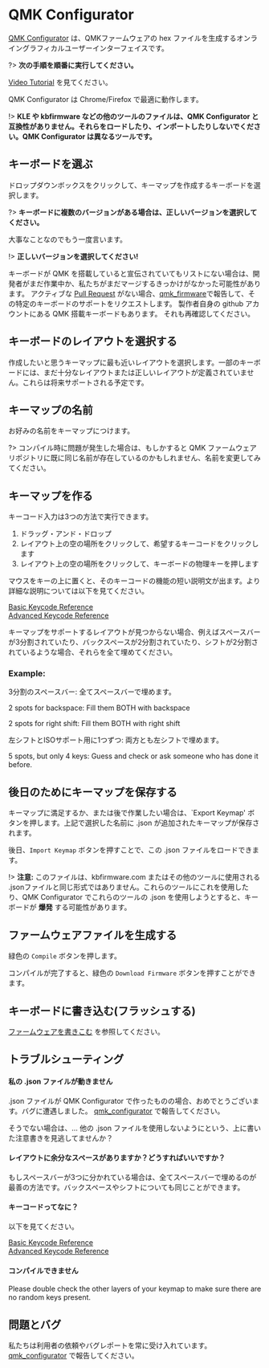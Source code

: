 # QMK Configurator

<!---
  original document: ed0575fc8:docs/newbs_building_firmware_configurator.md
newbs_flashing.md
  $ git show ed0575fc8:docs/newbs_building_firmware_configurator.md
-->

[QMK Configurator](https://config.qmk.fm) は、QMKファームウェアの hex ファイルを生成するオンライングラフィカルユーザーインターフェイスです。

?> **次の手順を順番に実行してください。**

[Video Tutorial](https://youtu.be/tx54jkRC9ZY) を見てください。

QMK Configurator は Chrome/Firefox で最適に動作します。

!> **KLE や kbfirmware などの他のツールのファイルは、QMK Configurator と互換性がありません。それらをロードしたり、インポートしたりしないでください。QMK Configurator は異なるツールです。**

## キーボードを選ぶ

ドロップダウンボックスをクリックして、キーマップを作成するキーボードを選択します。

?> **キーボードに複数のバージョンがある場合は、正しいバージョンを選択してください。**

大事なことなのでもう一度言います。

!> **正しいバージョンを選択してください!**

キーボードが QMK を搭載していると宣伝されていてもリストにない場合は、開発者がまだ作業中か、私たちがまだマージするきっかけがなかった可能性があります。
アクティブな [Pull Request](https://github.com/qmk/qmk_firmware/pulls?q=is%3Aopen+is%3Apr+label%3Akeyboard) がない場合、[qmk_firmware](https://github.com/qmk/qmk_firmware/issues)で報告して、その特定のキーボードのサポートをリクエストします。
製作者自身の github アカウントにある QMK 搭載キーボードもあります。
それも再確認してください。

## キーボードのレイアウトを選択する

作成したいと思うキーマップに最も近いレイアウトを選択します。一部のキーボードには、まだ十分なレイアウトまたは正しいレイアウトが定義されていません。これらは将来サポートされる予定です。

## キーマップの名前

お好みの名前をキーマップにつけます。

?> コンパイル時に問題が発生した場合は、もしかすると QMK ファームウェアリポジトリに既に同じ名前が存在しているのかもしれません、名前を変更してみてください。

## キーマップを作る

キーコード入力は3つの方法で実行できます。  
1. ドラッグ・アンド・ドロップ
2. レイアウト上の空の場所をクリックして、希望するキーコードをクリックします
3. レイアウト上の空の場所をクリックして、キーボードの物理キーを押します

マウスをキーの上に置くと、そのキーコードの機能の短い説明文が出ます。より詳細な説明については以下を見てください。

[Basic Keycode Reference](https://docs.qmk.fm/#/keycodes_basic)    
[Advanced Keycode Reference](https://docs.qmk.fm/#/feature_advanced_keycodes)    

キーマップをサポートするレイアウトが見つからない場合、例えばスペースバーが3分割されていたり、バックスペースが2分割されていたり、シフトが2分割されているような場合、それらを全て埋めてください。

### Example:

3分割のスペースバー: 全てスペースバーで埋めます。

2 spots for backspace: Fill them BOTH with backspace

2 spots for right shift: Fill them BOTH with right shift

左シフトとISOサポート用に1つずつ: 両方とも左シフトで埋めます。

5 spots, but only 4 keys: Guess and check or ask someone who has done it before. 

## 後日のためにキーマップを保存する

キーマップに満足するか、または後で作業したい場合は、`Export Keymap' ボタンを押します。上記で選択した名前に .json が追加されたキーマップが保存されます。

後日、`Import Keymap` ボタンを押すことで、この .json ファイルをロードできます。

!> **注意:** このファイルは、kbfirmware.com またはその他のツールに使用される .jsonファイルと同じ形式ではありません。これらのツールにこれを使用したり、QMK Configurator でこれらのツールの .json を使用しようとすると、キーボードが **爆発** する可能性があります。

## ファームウェアファイルを生成する

緑色の `Compile` ボタンを押します。

コンパイルが完了すると、緑色の `Download Firmware` ボタンを押すことができます。

## キーボードに書き込む(フラッシュする)

[ファームウェアを書きこむ](newbs_flashing.md) を参照してください。

## トラブルシューティング

#### 私の .json ファイルが動きません

.json ファイルが QMK Configurator で作ったものの場合、おめでとうございます。バグに遭遇しました。 [qmk_configurator](https://github.com/qmk/qmk_configurator/issues) で報告してください。

そうでない場合は、... 他の .json ファイルを使用しないようにという、上に書いた注意書きを見逃してませんか？

#### レイアウトに余分なスペースがありますか？どうすればいいですか？

もしスペースバーが3つに分かれている場合は、全てスペースバーで埋めるのが最善の方法です。バックスペースやシフトについても同じことができます。

#### キーコードってなに？

以下を見てください。

[Basic Keycode Reference](https://docs.qmk.fm/#/keycodes_basic)    
[Advanced Keycode Reference](https://docs.qmk.fm/#/feature_advanced_keycodes)    

#### コンパイルできません

Please double check the other layers of your keymap to make sure there are no random keys present. 

## 問題とバグ

私たちは利用者の依頼やバグレポートを常に受け入れています。[qmk_configurator](https://github.com/qmk/qmk_configurator/issues) で報告してください。

